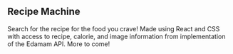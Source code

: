 ## Recipe Machine

Search for the recipe for the food you crave! Made using React and CSS with access to recipe, calorie, and image information from implementation of the Edamam API. More to come!
